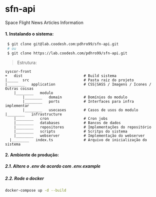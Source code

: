 # sfn-api

Space Flight News Articles Information

#### 1. Instalando o sistema:

```bash
 $ git clone git@lab.coodesh.com:pdhro99/sfn-api.git
 # ou
 $ git clone https://lab.coodesh.com/pdhro99/sfn-api.git
```

> Estrutura:

```
syscor-front
+   dist                            # Build sistema
|_____  src                         # Pasta raiz do projeto
|________   application             # CSS|SASS / Imagens / Icones / Outras coisas
    |________   modulo
        |________   domain          # Domínios do modulo
        |________   ports           # Interfaces para infra implementar
        |________   usecases        # Casos de usos do modulo
|________   infrastructure
    |________   cron                # Cron jobs
    |________   databases           # Bancos de dados
    |________   repositores         # Implementações do repositório
    |________   scripts             # Scritps do sistema
    |________   webserver           # Implementação do webserver
  |________   index.ts              # Arquivo de inicialização do sistema
```
  
#### 2. Ambiente de produção:  

##### 2.1. Altere o .env de acordo com .env.example  

##### 2.2. Rode o docker  

```bash
docker-compose up -d --build
```
